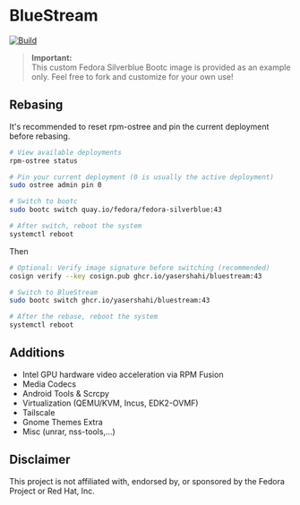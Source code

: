 # BlueStream
[![Build](https://github.com/yasershahi/bluestream/actions/workflows/build.yml/badge.svg)](https://github.com/yasershahi/bluestream/actions/workflows/build.yml)

> **Important:**  
> This custom Fedora Silverblue Bootc image is provided as an example only. Feel free to fork and customize for your own use!

## Rebasing

It's recommended to reset rpm-ostree and pin the current deployment before rebasing.

```bash
# View available deployments
rpm-ostree status

# Pin your current deployment (0 is usually the active deployment)
sudo ostree admin pin 0

# Switch to bootc
sudo bootc switch quay.io/fedora/fedora-silverblue:43

# After switch, reboot the system
systemctl reboot
```

Then

```bash
# Optional: Verify image signature before switching (recommended)
cosign verify --key cosign.pub ghcr.io/yasershahi/bluestream:43

# Switch to BlueStream
sudo bootc switch ghcr.io/yasershahi/bluestream:43

# After the rebase, reboot the system
systemctl reboot
```

## Additions
* Intel GPU hardware video acceleration via RPM Fusion
* Media Codecs
* Android Tools & Scrcpy
* Virtualization (QEMU/KVM, Incus, EDK2-OVMF)
* Tailscale
* Gnome Themes Extra
* Misc (unrar, nss-tools,...)


## Disclaimer

This project is not affiliated with, endorsed by, or sponsored by the Fedora Project or Red Hat, Inc.